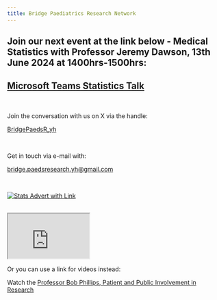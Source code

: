 ```yaml
---
title: Bridge Paediatrics Research Network
---
```


## Join our next event at the link below - Medical Statistics with Professor Jeremy Dawson, 13th June 2024 at 1400hrs-1500hrs:

## [Microsoft Teams Statistics Talk](https://tinyurl.com/959md8pr)
<br /> 

Join the conversation with us on X via the handle:<br /> 

[BridgePaedsR_yh](https://twitter.com/BridgePaedsR_yh)

<br /> 

Get in touch via e-mail with:<br /> 

[bridge.paedsresearch.yh@gmail.com](https://bridge.paedsresearch.yh@gmail.com)

<!-- comments are hidden like this -->
<!-- ![Stats Advert](/bridgepaediatrics/docs/assets/Email_footer_Dawson_stats.PNG)-->

<br /> 

<a href="https://tinyurl.com/959md8pr">![Stats Advert with Link](/bridgepaediatrics/docs/assets/Email_footer_Dawson_stats.PNG)</a>

<br /> 

<iframe src="https://drive.google.com/file/d/1htpg3K_-uy0FiOP7nzEYNYGcTSDqNz3h/preview" width="190" height="105" allow="autoplay"></iframe>

<!-- <iframe width="190" height="105" src="https://www.youtube.com/embed/wWCHrONFfYQ?si=2z2IJg_2dNQfUKwK" title="YouTube video player" frameborder="0" allow="accelerometer; autoplay; clipboard-write; encrypted-media; gyroscope; picture-in-picture; web-share" referrerpolicy="strict-origin-when-cross-origin" allowfullscreen></iframe> -->

<br /> 

Or you can use a link for videos instead:<br /> 

Watch the [Professor Bob Phillips, Patient and Public Involvement in Research](https://drive.google.com/file/d/1htpg3K_-uy0FiOP7nzEYNYGcTSDqNz3h/view?usp=drive_link)
